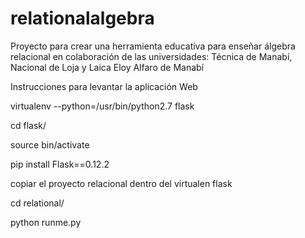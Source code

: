 # relationalalgebra
Proyecto para crear una herramienta educativa para enseñar álgebra relacional en colaboración de las universidades: Técnica de Manabí, Nacional de Loja y Laica Eloy Alfaro de Manabí

Instrucciones para levantar la aplicación Web

virtualenv --python=/usr/bin/python2.7 flask

cd flask/

source bin/activate

pip install Flask==0.12.2

copiar el proyecto relacional dentro del virtualen flask

cd relational/

python runme.py 
